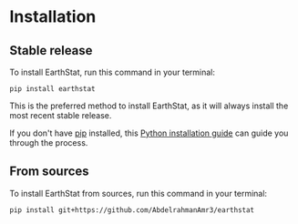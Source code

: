 # Installation

## Stable release

To install EarthStat, run this command in your terminal:

```
pip install earthstat
```

This is the preferred method to install EarthStat, as it will always install the most recent stable release.

If you don't have [pip](https://pip.pypa.io) installed, this [Python installation guide](http://docs.python-guide.org/en/latest/starting/installation/) can guide you through the process.

## From sources

To install EarthStat from sources, run this command in your terminal:

```
pip install git+https://github.com/AbdelrahmanAmr3/earthstat
```
